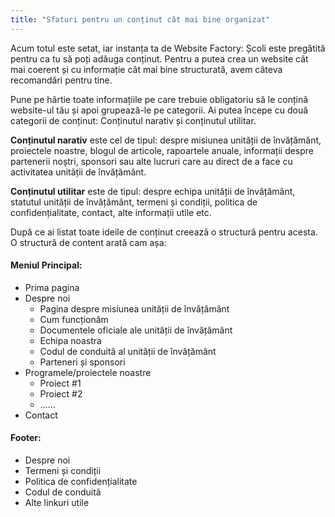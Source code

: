 ```yaml
---
title: "Sfaturi pentru un conținut cât mai bine organizat"
---
```


Acum totul este setat, iar instanța ta de Website Factory: Școli este
pregătită pentru ca tu să poți adăuga conținut. Pentru a putea crea un
website cât mai coerent și cu informație cât mai bine structurată, avem
câteva recomandări pentru tine.

Pune pe hârtie toate informațiile pe care trebuie obligatoriu să le
conțină website-ul tău și apoi grupează-le pe categorii. Ai putea începe
cu două categorii de conținut: Conținutul narativ și conținutul
utilitar.

**Conținutul narativ** este cel de tipul: despre misiunea unității de învățământ,
proiectele noastre, blogul de articole, rapoartele anuale, informații despre partenerii noștri, 
sponsori sau alte lucruri care au direct de a face cu activitatea unității de învățământ.

**Conținutul utilitar** este de tipul: despre echipa unității de învățământ,
statutul unității de învățământ, termeni și condiții,
politica de confidențialitate, contact, alte informații utile etc.

După ce ai listat toate ideile de conținut creează o structură pentru
acesta. O structură de content arată cam așa:

#### Meniul Principal:
- Prima pagina
- Despre noi
  - Pagina despre misiunea unității de învățământ
  - Cum funcționăm
  - Documentele oficiale ale unității de învățământ
  - Echipa noastra
  - Codul de conduită al unității de învățământ
  - Parteneri și sponsori
- Programele/proiectele noastre
  - Proiect \#1
  - Proiect \#2
  - ……
- Contact

#### Footer:

- Despre noi
- Termeni și condiții
- Politica de confidențialitate
- Codul de conduită
- Alte linkuri utile
